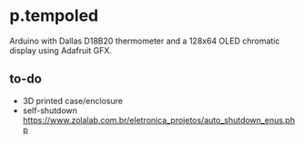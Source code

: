 # p.tempoled
Arduino with Dallas D18B20 thermometer and a 128x64 OLED chromatic display using Adafruit GFX.


## to-do
- 3D printed case/enclosure
- self-shutdown https://www.zolalab.com.br/eletronica_projetos/auto_shutdown_enus.php
